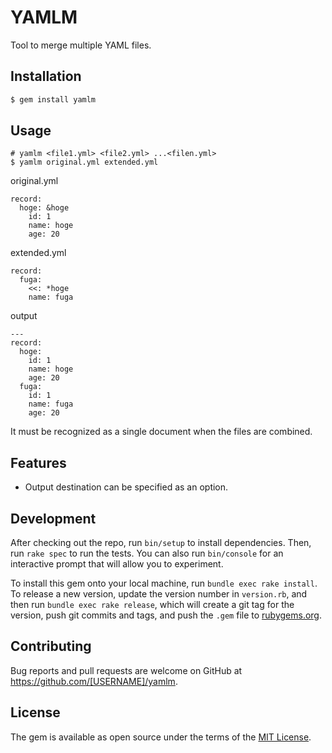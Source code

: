 # YAMLM

Tool to merge multiple YAML files.

## Installation

```sh
$ gem install yamlm
```

## Usage

```
# yamlm <file1.yml> <file2.yml> ...<filen.yml>
$ yamlm original.yml extended.yml
```

original.yml

```
record:
  hoge: &hoge
    id: 1
    name: hoge
    age: 20
```

extended.yml

```
record:
  fuga:
    <<: *hoge
    name: fuga
```

output

```
---
record:
  hoge:
    id: 1
    name: hoge
    age: 20
  fuga:
    id: 1
    name: fuga
    age: 20
```

It must be recognized as a single document when the files are combined.

## Features

- Output destination can be specified as an option.

## Development

After checking out the repo, run `bin/setup` to install dependencies. Then, run `rake spec` to run the tests. You can also run `bin/console` for an interactive prompt that will allow you to experiment.

To install this gem onto your local machine, run `bundle exec rake install`. To release a new version, update the version number in `version.rb`, and then run `bundle exec rake release`, which will create a git tag for the version, push git commits and tags, and push the `.gem` file to [rubygems.org](https://rubygems.org).

## Contributing

Bug reports and pull requests are welcome on GitHub at https://github.com/[USERNAME]/yamlm.


## License

The gem is available as open source under the terms of the [MIT License](https://opensource.org/licenses/MIT).
